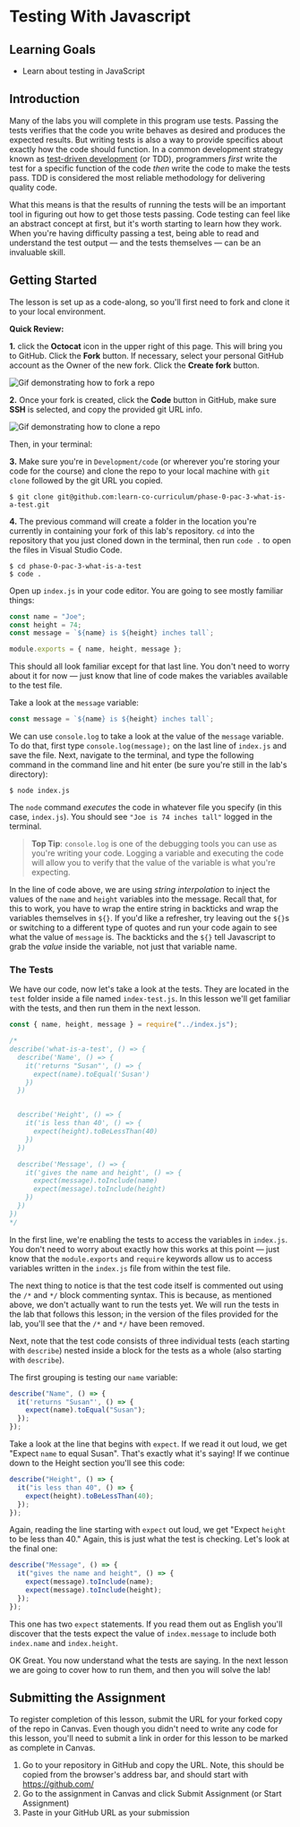 # Testing With Javascript

## Learning Goals

- Learn about testing in JavaScript

## Introduction

Many of the labs you will complete in this program use tests. Passing the tests
verifies that the code you write behaves as desired and produces the expected
results. But writing tests is also a way to provide specifics about exactly how
the code should function. In a common development strategy known as [test-driven
development][tdd] (or TDD), programmers _first_ write the test for a specific
function of the code _then_ write the code to make the tests pass. TDD is
considered the most reliable methodology for delivering quality code.

What this means is that the results of running the tests will be an important
tool in figuring out how to get those tests passing. Code testing can feel like
an abstract concept at first, but it's worth starting to learn how they work.
When you're having difficulty passing a test, being able to read and understand
the test output — and the tests themselves — can be an invaluable skill.

## Getting Started

The lesson is set up as a code-along, so you'll first need to fork and clone it
to your local environment.

**Quick Review:**

**1.** click the **Octocat** icon in the upper right of this page. This will
bring you to GitHub. Click the **Fork** button. If necessary, select your
personal GitHub account as the Owner of the new fork. Click the **Create fork**
button.

![Gif demonstrating how to fork a repo](https://imgur.com/yIWiknq.gif)

**2.** Once your fork is created, click the **Code** button in GitHub, make sure
**SSH** is selected, and copy the provided git URL info.

![Gif demonstrating how to clone a repo](https://curriculum-content.s3.amazonaws.com/phase-0/completing-assignments/clone-repo.gif)

Then, in your terminal:

**3.** Make sure you're in `Development/code` (or wherever you're storing your
code for the course) and clone the repo to your local machine with `git clone`
followed by the git URL you copied.

```console
$ git clone git@github.com:learn-co-curriculum/phase-0-pac-3-what-is-a-test.git
```

**4.** The previous command will create a folder in the location you're
currently in containing your fork of this lab's repository. `cd` into the
repository that you just cloned down in the terminal, then run `code .` to open
the files in Visual Studio Code.

```console
$ cd phase-0-pac-3-what-is-a-test
$ code .
```

Open up `index.js` in your code editor. You are going to see mostly familiar
things:

```javascript
const name = "Joe";
const height = 74;
const message = `${name} is ${height} inches tall`;

module.exports = { name, height, message };
```

This should all look familiar except for that last line. You don't need to worry
about it for now — just know that line of code makes the variables available to
the test file.

Take a look at the `message` variable:

```js
const message = `${name} is ${height} inches tall`;
```

We can use `console.log` to take a look at the value of the `message` variable.
To do that, first type `console.log(message);` on the last line of `index.js`
and save the file. Next, navigate to the terminal, and type the following
command in the command line and hit enter (be sure you're still in the lab's
directory):

```console
$ node index.js
```

The `node` command _executes_ the code in whatever file you specify (in this
case, `index.js`). You should see `"Joe is 74 inches tall"` logged in the
terminal.

> **Top Tip**: `console.log` is one of the debugging tools you can use as you're
> writing your code. Logging a variable and executing the code will allow you to
> verify that the value of the variable is what you're expecting.

In the line of code above, we are using _string interpolation_ to inject the
values of the `name` and `height` variables into the message. Recall that, for
this to work, you have to wrap the entire string in backticks and wrap the
variables themselves in `${}`. If you'd like a refresher, try leaving out the
`${}`s or switching to a different type of quotes and run your code again to see
what the value of `message` is. The backticks and the `${}` tell Javascript to
grab the _value_ inside the variable, not just that variable name.

### The Tests

We have our code, now let's take a look at the tests. They are located in the
`test` folder inside a file named `index-test.js`. In this lesson we'll get
familiar with the tests, and then run them in the next lesson.

```javascript
const { name, height, message } = require("../index.js");

/*
describe('what-is-a-test', () => {
  describe('Name', () => {
    it('returns "Susan"', () => {
      expect(name).toEqual('Susan')
    })
  })


  describe('Height', () => {
    it('is less than 40', () => {
      expect(height).toBeLessThan(40)
    })
  })

  describe('Message', () => {
    it('gives the name and height', () => {
      expect(message).toInclude(name)
      expect(message).toInclude(height)
    })
  })
})
*/
```

In the first line, we're enabling the tests to access the variables in
`index.js`. You don't need to worry about exactly how this works at this point —
just know that the `module.exports` and `require` keywords allow us to access
variables written in the `index.js` file from within the test file.

The next thing to notice is that the test code itself is commented out using the
`/*` and `*/` block commenting syntax. This is because, as mentioned above, we
don't actually want to run the tests yet. We will run the tests in the lab that
follows this lesson; in the version of the files provided for the lab, you'll
see that the `/*` and `*/` have been removed.

Next, note that the test code consists of three individual tests (each starting
with `describe`) nested inside a block for the tests as a whole (also starting
with `describe`).

The first grouping is testing our `name` variable:

```javascript
describe("Name", () => {
  it('returns "Susan"', () => {
    expect(name).toEqual("Susan");
  });
});
```

Take a look at the line that begins with `expect`. If we read it out loud, we
get "Expect `name` to equal Susan". That's exactly what it's saying! If we
continue down to the Height section you'll see this code:

```javascript
describe("Height", () => {
  it("is less than 40", () => {
    expect(height).toBeLessThan(40);
  });
});
```

Again, reading the line starting with `expect` out loud, we get "Expect `height`
to be less than 40." Again, this is just what the test is checking. Let's look
at the final one:

```javascript
describe("Message", () => {
  it("gives the name and height", () => {
    expect(message).toInclude(name);
    expect(message).toInclude(height);
  });
});
```

This one has two `expect` statements. If you read them out as English you'll
discover that the tests expect the value of `index.message` to include both
`index.name` and `index.height`.

OK Great. You now understand what the tests are saying. In the next lesson we
are going to cover how to run them, and then you will solve the lab!

## Submitting the Assignment

To register completion of this lesson, submit the URL for your forked copy of
the repo in Canvas. Even though you didn't need to write any code for this
lesson, you'll need to submit a link in order for this lesson to be marked as
complete in Canvas.

1. Go to your repository in GitHub and copy the URL. Note, this should be copied
   from the browser's address bar, and should start with https://github.com/
2. Go to the assignment in Canvas and click Submit Assignment (or Start
   Assignment)
3. Paste in your GitHub URL as your submission

[tdd]: https://en.wikipedia.org/wiki/Test-driven_development
